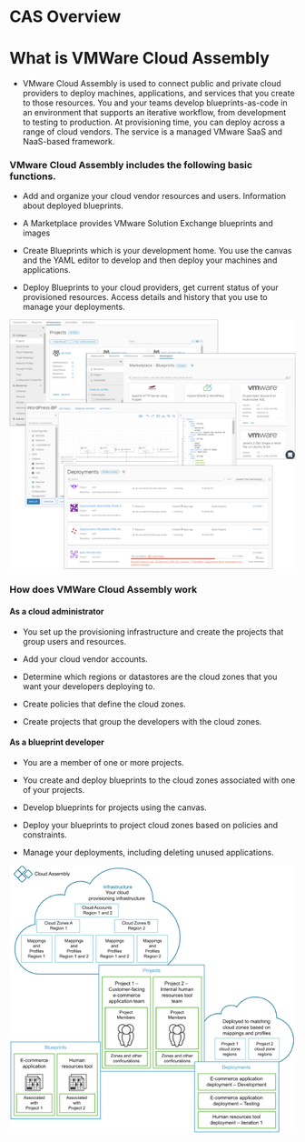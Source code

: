 # CAS Overview

# What is VMWare Cloud Assembly

- VMware Cloud Assembly is used to connect public and private cloud providers to deploy machines, applications, and services that you create to those resources. You and your teams develop blueprints-as-code in an environment that supports an iterative workflow, from development to testing to production. At provisioning time, you can deploy across a range of cloud vendors. The service is a managed VMware SaaS and NaaS-based framework.

### VMware Cloud Assembly includes the following basic functions.

- Add and organize your cloud vendor resources and users. Information about deployed blueprints.

- A Marketplace provides VMware Solution Exchange blueprints and images

- Create Blueprints which is your development home. You use the canvas and the YAML editor to develop and then deploy your machines and applications.

- Deploy Blueprints to your cloud providers, get current status of your provisioned resources. Access details and history that you use to manage your deployments.

![](https://github.com/riazvm/planespotterCloud/blob/master/planespotter-master/docs/pics/VMWareCAS.png)

### How does VMWare Cloud Assembly work

#### As a cloud administrator 
 - You set up the provisioning infrastructure and create the projects that group users and resources.

 - Add your cloud vendor accounts. 

 - Determine which regions or datastores are the cloud zones that you want your developers deploying to. 

 - Create policies that define the cloud zones. 

 - Create projects that group the developers with the cloud zones. 

#### As a blueprint developer
- You are a member of one or more projects.

- You create and deploy blueprints to the cloud zones associated with one of your projects.

- Develop blueprints for projects using the canvas. 

- Deploy your blueprints to project cloud zones based on policies and constraints.

- Manage your deployments, including deleting unused applications. 

![](https://github.com/riazvm/planespotterCloud/blob/master/planespotter-master/docs/pics/CASHowItWorks.png)





